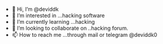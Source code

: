 - 👋 Hi, I’m @deviddk
- 👀 I’m interested in ...hacking software
- 🌱 I’m currently learning ...hacking
- 💞️ I’m looking to collaborate on ..hacking forum.
- 📫 How to reach me ...through mail or telegram @deviddk0

<!---
deviddk/deviddk is a ✨ special ✨ repository because its `README.md` (this file) appears on your GitHub profile.
You can click the Preview link to take a look at your changes.
--->
